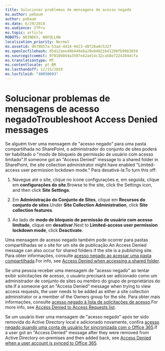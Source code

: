 ```yaml
---
title: Solucionar problemas de mensagens de acesso negado
ms.author: pebaum
author: pebaum
ms.date: 6/29/2018
ms.audience: ITPro
ms.topic: article
ROBOTS: NOINDEX, NOFOLLOW
localization_priority: Normal
ms.assetid: d678b57a-53ad-4414-9423-d8726a0c532f
ms.openlocfilehash: 05d12aee49b449e8a29e84021b41298fb9983859
ms.sourcegitcommit: 0f0186044a3597e42ad14c32ca58e7224344dcfa
ms.translationtype: MT
ms.contentlocale: pt-BR
ms.lasthandoff: 12/15/2019
ms.locfileid: "40050693"
---
```

# <a name="troubleshoot-access-denied-messages"></a><span data-ttu-id="3bb72-102">Solucionar problemas de mensagens de acesso negado</span><span class="sxs-lookup"><span data-stu-id="3bb72-102">Troubleshoot Access Denied messages</span></span>

<span data-ttu-id="3bb72-103">Se alguém tiver uma mensagem de "acesso negado" para uma pasta compartilhada no SharePoint, o administrador do conjunto de sites poderá ter habilitado o "modo de bloqueio de permissão de usuário com acesso limitado".</span><span class="sxs-lookup"><span data-stu-id="3bb72-103">If someone got an "Access Denied" message to a shared folder in SharePoint, the site collection administrator might have enabled "Limited-access user permission lockdown mode."</span></span> <span data-ttu-id="3bb72-104">Para desativá-la:</span><span class="sxs-lookup"><span data-stu-id="3bb72-104">To turn this off:</span></span> 
  
1. <span data-ttu-id="3bb72-105">Navegue até o site, clique no ícone configurações e, em seguida, clique em **configurações do site**.</span><span class="sxs-lookup"><span data-stu-id="3bb72-105">Browse to the site, click the Settings icon, and then click **Site Settings**.</span></span>
    
2. <span data-ttu-id="3bb72-106">Em **Administração do Conjunto de Sites**, clique em **Recursos do conjunto de sites**.</span><span class="sxs-lookup"><span data-stu-id="3bb72-106">Under **Site Collection Administration**, click **Site collection features**.</span></span>
    
3. <span data-ttu-id="3bb72-107">Ao lado de **modo de bloqueio de permissão de usuário com acesso limitado**, clique em **desativar**.</span><span class="sxs-lookup"><span data-stu-id="3bb72-107">Next to **Limited-access user permission lockdown mode**, click **Deactivate**.</span></span>
    
<span data-ttu-id="3bb72-108">Uma mensagem de acesso negado também pode ocorrer para pastas compartilhadas se o site for um site de publicação.</span><span class="sxs-lookup"><span data-stu-id="3bb72-108">An Access Denied message can also occur for shared folders if the site is a publishing site.</span></span> <span data-ttu-id="3bb72-109">Para obter informações, consulte [acesso negado ao acessar uma pasta compartilhada](https://go.microsoft.com/fwlink/?linkid=2004317).</span><span class="sxs-lookup"><span data-stu-id="3bb72-109">For info, see [Access Denied when accessing a shared folder](https://go.microsoft.com/fwlink/?linkid=2004317).</span></span>
  
<span data-ttu-id="3bb72-110">Se uma pessoa receber uma mensagem de "acesso negado" ao tentar exibir solicitações de acesso, o usuário precisará ser adicionado como um administrador de conjunto de sites ou membro do grupo de proprietários do site.</span><span class="sxs-lookup"><span data-stu-id="3bb72-110">If a someone got an "Access Denied" message when trying to view access requests, the user needs to be added as either a site collection administrator or a member of the Owners group for the site.</span></span> <span data-ttu-id="3bb72-111">Para obter mais informações, consulte [acesso negado à lista de solicitações de acesso](https://go.microsoft.com/fwlink/?linkid=2004220).</span><span class="sxs-lookup"><span data-stu-id="3bb72-111">For more info, see [Access Denied to Access Requests list](https://go.microsoft.com/fwlink/?linkid=2004220).</span></span>
  
<span data-ttu-id="3bb72-112">Se um usuário tiver uma mensagem de "acesso negado" após ter sido removida do Active Directory local e adicionado novamente, confira [acesso negado quando uma conta de usuário for sincronizada com o Office 365](https://go.microsoft.com/fwlink/?linkid=2004318).</span><span class="sxs-lookup"><span data-stu-id="3bb72-112">If a user got an "Access Denied" message after they were removed from Active Directory on-premises and then added back, see [Access Denied when a user account is synced to Office 365](https://go.microsoft.com/fwlink/?linkid=2004318).</span></span>
  

